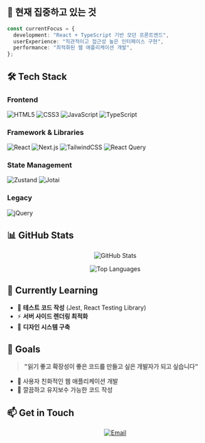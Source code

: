 ## 🚀 현재 집중하고 있는 것

```typescript
const currentFocus = {
  development: "React + TypeScript 기반 모던 프론트엔드",
  userExperience: "직관적이고 접근성 높은 인터페이스 구현",
  performance: "최적화된 웹 애플리케이션 개발",
};
```

## 🛠️ Tech Stack

### Frontend
![HTML5](https://img.shields.io/badge/-HTML5-E34F26?style=for-the-badge&logo=html5&logoColor=white)
![CSS3](https://img.shields.io/badge/-CSS3-1572B6?style=for-the-badge&logo=css3&logoColor=white)
![JavaScript](https://img.shields.io/badge/-JavaScript-F7DF1E?style=for-the-badge&logo=javascript&logoColor=black)
![TypeScript](https://img.shields.io/badge/-TypeScript-3178C6?style=for-the-badge&logo=typescript&logoColor=white)

### Framework & Libraries
![React](https://img.shields.io/badge/-React-61DAFB?style=for-the-badge&logo=react&logoColor=black)
![Next.js](https://img.shields.io/badge/-Next.js-000000?style=for-the-badge&logo=next.js&logoColor=white)
![TailwindCSS](https://img.shields.io/badge/-TailwindCSS-38B2AC?style=for-the-badge&logo=tailwind-css&logoColor=white)
![React Query](https://img.shields.io/badge/-React%20Query-FF4154?style=for-the-badge&logo=react-query&logoColor=white)

### State Management
![Zustand](https://img.shields.io/badge/-Zustand-2D3748?style=for-the-badge&logo=react&logoColor=white)
![Jotai](https://img.shields.io/badge/-Jotai-000000?style=for-the-badge&logo=react&logoColor=white)

### Legacy
![jQuery](https://img.shields.io/badge/-jQuery-0769AD?style=for-the-badge&logo=jquery&logoColor=white)

## 📊 GitHub Stats

<div align="center">

![GitHub Stats](https://github-readme-stats.vercel.app/api?username=hi-tomato&show_icons=true&theme=tokyonight&hide_border=true&bg_color=0d1117)

![Top Languages](https://github-readme-stats.vercel.app/api/top-langs/?username=hi-tomato&layout=compact&theme=tokyonight&hide_border=true&bg_color=0d1117)

</div>

## 🌱 Currently Learning

- 🧪 **테스트 코드 작성** (Jest, React Testing Library)
- ⚡ **서버 사이드 렌더링 최적화**
- 🎨 **디자인 시스템 구축**

## 🎯 Goals

> **"읽기 좋고 확장성이 좋은 코드를 만들고 싶은 개발자가 되고 싶습니다"**

- 📱 사용자 친화적인 웹 애플리케이션 개발
- 🧹 깔끔하고 유지보수 가능한 코드 작성

## 📫 Get in Touch

<div align="center">

[![Email](https://img.shields.io/badge/-Email-D14836?style=for-the-badge&logo=gmail&logoColor=white)](mailto:tmdwns0927@naver.com)

</div>
